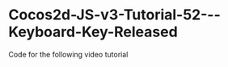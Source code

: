 Cocos2d-JS-v3-Tutorial-52---Keyboard-Key-Released
=================================================

Code for the following video tutorial 
